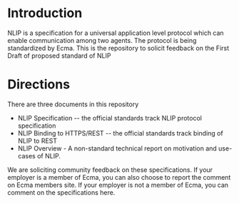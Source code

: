 # Introduction

NLIP is a specification for a universal application level protocol which can enable communication among two agents. 
The protocol is being standardized by Ecma. 
This is the repository to solicit feedback on the First Draft of proposed standard of NLIP

# Directions

There are three documents in this repository 
* NLIP Specification -- the official standards track NLIP protocol specification
* NLIP Binding to HTTPS/REST -- the official standards track binding of NLIP to REST
* NLIP Overview - A non-standard technical report on motivation and use-cases of NLIP.

We are soliciting community feedback on these specifications. 
If your employer is a member of Ecma, you can also choose to report the comment on Ecma members site. 
If your employer is not a member of Ecma, you can comment on the specifications here. 



